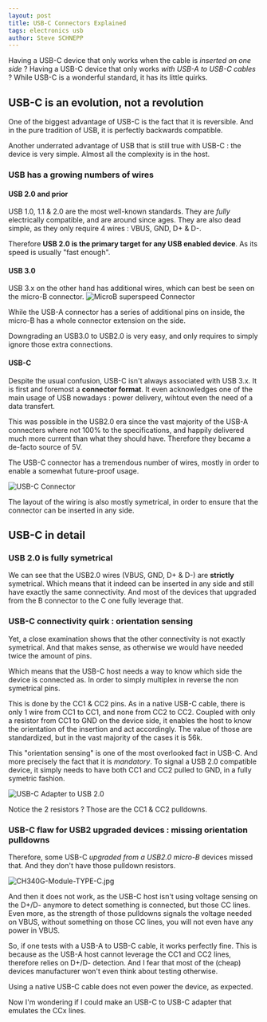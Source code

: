 ```yaml
---
layout: post
title: USB-C Connectors Explained
tags: electronics usb
author: Steve SCHNEPP
---
```


Having a USB-C device that only works when the cable is *inserted on one side* ?
Having a USB-C device that only works *with USB-A to USB-C cables* ?
While USB-C is a wonderful standard, it has its little quirks.

## USB-C is an evolution, not a revolution

One of the biggest advantage of USB-C is the fact that it is reversible. And in
the pure tradition of USB, it is perfectly backwards compatible.

Another underrated advantage of USB that is still true with USB-C : the device
is very simple. Almost all the complexity is in the host.

### USB has a growing numbers of wires

#### USB 2.0 and prior

USB 1.0, 1.1 & 2.0 are the most well-known standards. They are *fully*
electrically compatible, and are around since ages. They are also dead simple,
as they only require 4 wires : VBUS, GND, D+ & D-.

Therefore **USB 2.0 is the primary target for any USB enabled device**. As its
speed is usually "fast enough".

#### USB 3.0

USB 3.x on the other hand has additional wires, which can best be seen on the micro-B connector.
![MicroB superspeed Connector](../../../assets/images/micro-b-superspeed-connector.jpg)

While the USB-A connector has a series of additional pins on inside, the micro-B has a whole connector extension on the side.

Downgrading an USB3.0 to USB2.0 is very easy, and only requires to simply ignore those extra connections.

#### USB-C

Despite the usual confusion, USB-C isn't always associated with USB 3.x. It is
first and foremost a **connector format**.  It even acknowledges one of the
main usage of USB nowadays : power delivery, wihtout even the need of a data
transfert.

This was possible in the USB2.0 era since the vast majority of the USB-A
connecters where not 100% to the specifications, and happily delivered much
more current than what they should have. Therefore they became a de-facto
source of 5V.

The USB-C connector has a tremendous number of wires, mostly in order to enable
a somewhat future-proof usage.

![USB-C Connector](../../../assets/images/1920px-USB_Type-C_Receptacle_Pinout.svg.png)

The layout of the wiring is also mostly symetrical, in order to ensure that
the connector can be inserted in any side.

## USB-C in detail

### USB 2.0 is fully symetrical

We can see that the USB2.0 wires (VBUS, GND, D+ & D-) are **strictly**
symetrical.  Which means that it indeed can be inserted in any side and still
have exactly the same connectivity. And most of the devices that upgraded from
the B connector to the C one fully leverage that.

### USB-C connectivity quirk : orientation sensing

Yet, a close examination shows that the other connectivity is not exactly
symetrical. And that makes sense, as otherwise we would have needed twice the
amount of pins. 

Which means that the USB-C host needs a way to know which side the device is
connected as. In order to simply multiplex in reverse the non symetrical pins.

This is done by the CC1 & CC2 pins. As in a native USB-C cable, there is only 1
wire from CC1 to CC1, and none from CC2 to CC2.  Coupled with only a resistor
from CC1 to GND on the device side, it enables the host to know the orientation
of the insertion and act accordingly. The value of those are standardized, but
in the vast majority of the cases it is 56k.

This "orientation sensing" is one of the most overlooked fact in USB-C. And
more precisely the fact that it is *mandatory*. To signal a USB 2.0 compatible
device, it simply needs to have both CC1 and CC2 pulled to GND, in a fully
symetric fashion.

![USB-C Adapter to USB 2.0](../../../assets/images/USB-3-1-Type-C-Connector-Male-Socket-USB-2-0.jpg)

Notice the 2 resistors ? Those are the CC1 & CC2 pulldowns.

### USB-C flaw for USB2 upgraded devices : missing orientation pulldowns

Therefore, some USB-C *upgraded from a USB2.0 micro-B* devices missed that. And they don't have those
pulldown resistors.

![CH340G-Module-TYPE-C.jpg](../../../assets/images/CH340G-Module-TYPE-C.jpg)

And then it does not work, as the USB-C host isn't using voltage sensing on
the D+/D- anymore to detect something is connected, but those CC lines. 
Even more, as the strength of those pulldowns signals the voltage needed on
VBUS, without something on those CC lines, you will not even have any power in
VBUS.

So, if one tests with a USB-A to USB-C cable, it works perfectly fine.
This is because as the USB-A host cannot leverage the CC1 and CC2 lines,
therefore relies on D+/D- detection. And I fear that most
of the (cheap) devices manufacturer won't even think about testing otherwise.

Using a native USB-C cable does not even power the device, as expected.

Now I'm wondering if I could make an USB-C to USB-C adapter that emulates the
CCx lines.
